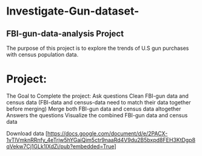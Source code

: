 # Investigate-Gun-dataset-
## FBI-gun-data-analysis Project

The purpose of this project is to explore the trends of U.S gun purchases with census population data.

# Project:
The Goal to Complete the project:
Ask questions
Clean FBI-gun data and census data (FBI-data and census-data need to match their data together before merging)
Merge both FBI-gun data and census data altogether
Answers the questions
Visualize the combined FBI-gun data and census data

Download data [https://docs.google.com/document/d/e/2PACX-1vTlVmknRRnfy_4eTrjw5hYGaiQim5ctr9naaRd4V9du2B5bxpd8FEH3KtDgp8qVekw7Cj1GLk1IXdZi/pub?embedded=True]
